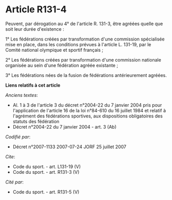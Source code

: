 # Article R131-4

Peuvent, par dérogation au 4° de l'article R. 131-3, être agréées quelle que soit leur durée d'existence : 

1° Les fédérations créées par transformation d'une commission spécialisée mise en place, dans les conditions prévues à
l'article L. 131-19, par le Comité national olympique et sportif français ; 

2° Les fédérations créées par transformation d'une commission nationale organisée au sein d'une fédération agréée
existante ; 

3° Les fédérations nées de la fusion de fédérations antérieurement agréées.

**Liens relatifs à cet article**

_Anciens textes_:

  - Al. 1 à 3 de l'article 3 du décret n°2004-22 du 7 janvier 2004 pris pour l'application de l'article 16 de la loi n°84-610 du 16 juillet 1984 et relatif à l'agrément des fédérations sportives, aux dispositions obligatoires des statuts des fédération
  - Décret n°2004-22 du 7 janvier 2004 - art. 3 (Ab)

_Codifié par_:

  - Décret n°2007-1133 2007-07-24 JORF 25 juillet 2007

_Cite_:

  - Code du sport. - art. L131-19 (V)
  - Code du sport. - art. R131-3 (V)

_Cité par_:

  - Code du sport. - art. R131-5 (V)
